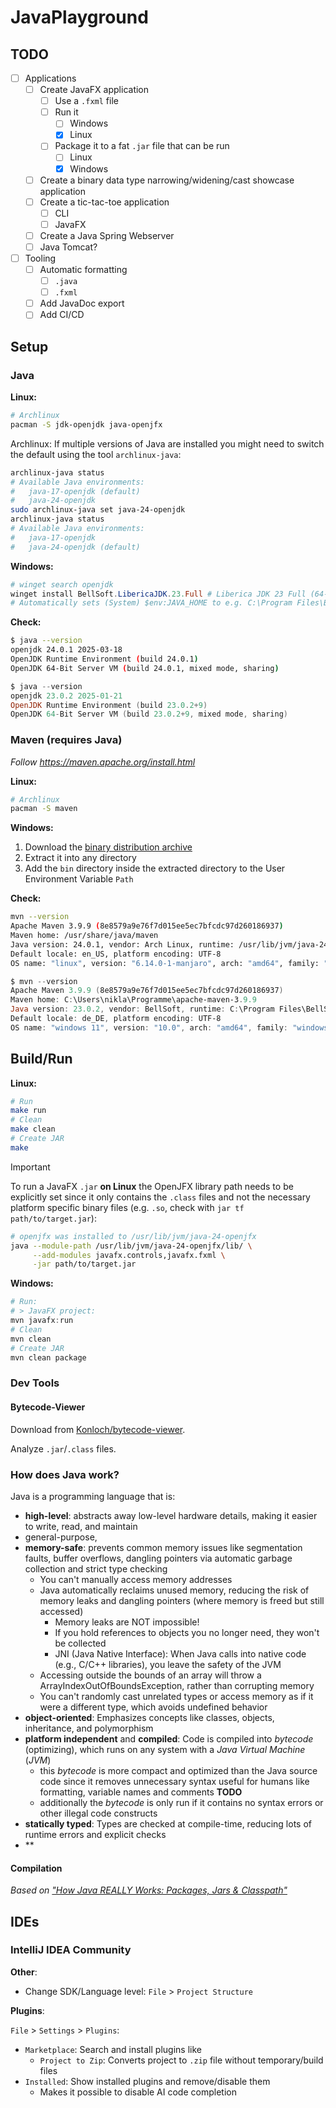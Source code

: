 # JavaPlayground

## TODO

- [ ] Applications
  - [ ] Create JavaFX application
    - [ ] Use a `.fxml` file
    - [ ] Run it
      - [ ] Windows
      - [x] Linux
    - [ ] Package it to a fat `.jar` file that can be run
      - [ ] Linux
      - [x] Windows
  - [ ] Create a binary data type narrowing/widening/cast showcase application
  - [ ] Create a tic-tac-toe application
    - [ ] CLI
    - [ ] JavaFX
  - [ ] Create a Java Spring Webserver
  - [ ] Java Tomcat?
- [ ] Tooling
  - [ ] Automatic formatting
    - [ ] `.java`
    - [ ] `.fxml`
  - [ ] Add JavaDoc export
  - [ ] Add CI/CD

## Setup

### Java

**Linux:**

```sh
# Archlinux
pacman -S jdk-openjdk java-openjfx
```

Archlinux: If multiple versions of Java are installed you might need to switch the default using the tool `archlinux-java`:

```sh
archlinux-java status
# Available Java environments:
#   java-17-openjdk (default)
#   java-24-openjdk
sudo archlinux-java set java-24-openjdk
archlinux-java status
# Available Java environments:
#   java-17-openjdk
#   java-24-openjdk (default)
```

**Windows:**

```powershell
# winget search openjdk
winget install BellSoft.LibericaJDK.23.Full # Liberica JDK 23 Full (64-bit)
# Automatically sets (System) $env:JAVA_HOME to e.g. C:\Program Files\BellSoft\LibericaJDK-23-Full\
```

**Check:**

```sh
$ java --version
openjdk 24.0.1 2025-03-18
OpenJDK Runtime Environment (build 24.0.1)
OpenJDK 64-Bit Server VM (build 24.0.1, mixed mode, sharing)
```

```powershell
$ java --version
openjdk 23.0.2 2025-01-21
OpenJDK Runtime Environment (build 23.0.2+9)
OpenJDK 64-Bit Server VM (build 23.0.2+9, mixed mode, sharing)
```

### Maven (requires Java)

*Follow https://maven.apache.org/install.html*

**Linux:**

```sh
# Archlinux
pacman -S maven
```

**Windows:**

1. Download the [binary distribution archive](https://maven.apache.org/download.cgi)
2. Extract it into any directory
3. Add the `bin` directory inside the extracted directory to the User Environment Variable `Path`

**Check:**

```sh
mvn --version
Apache Maven 3.9.9 (8e8579a9e76f7d015ee5ec7bfcdc97d260186937)
Maven home: /usr/share/java/maven
Java version: 24.0.1, vendor: Arch Linux, runtime: /usr/lib/jvm/java-24-openjdk
Default locale: en_US, platform encoding: UTF-8
OS name: "linux", version: "6.14.0-1-manjaro", arch: "amd64", family: "unix"
```

```powershell
$ mvn --version
Apache Maven 3.9.9 (8e8579a9e76f7d015ee5ec7bfcdc97d260186937)
Maven home: C:\Users\nikla\Programme\apache-maven-3.9.9
Java version: 23.0.2, vendor: BellSoft, runtime: C:\Program Files\BellSoft\LibericaJDK-23-Full
Default locale: de_DE, platform encoding: UTF-8
OS name: "windows 11", version: "10.0", arch: "amd64", family: "windows"
```

## Build/Run

**Linux:**

```sh
# Run
make run
# Clean
make clean
# Create JAR
make
```

> [!IMPORTANT]
> To run a JavaFX `.jar` **on Linux** the OpenJFX library path needs to be explicitly set since it only contains the `.class` files and not the necessary platform specific binary files (e.g. `.so`, check with `jar tf path/to/target.jar`):
>
> ```sh
> # openjfx was installed to /usr/lib/jvm/java-24-openjfx
> java --module-path /usr/lib/jvm/java-24-openjfx/lib/ \
>      --add-modules javafx.controls,javafx.fxml \
>      -jar path/to/target.jar
> ```

**Windows:**

```powershell
# Run:
# > JavaFX project:
mvn javafx:run
# Clean
mvn clean
# Create JAR
mvn clean package
```

### Dev Tools

#### Bytecode-Viewer

Download from [Konloch/bytecode-viewer](https://github.com/Konloch/bytecode-viewer/releases).

Analyze `.jar`/`.class` files.

### How does Java work?

Java is a programming language that is:

- **high-level**: abstracts away low-level hardware details, making it easier to write, read, and maintain
- general-purpose,
- **memory-safe**: prevents common memory issues like segmentation faults, buffer overflows, dangling pointers via automatic garbage collection and strict type checking
  - You can't manually access memory addresses
  - Java automatically reclaims unused memory, reducing the risk of memory leaks and dangling pointers (where memory is freed but still accessed)
    - Memory leaks are NOT impossible!
    - If you hold references to objects you no longer need, they won't be collected
    - JNI (Java Native Interface): When Java calls into native code (e.g., C/C++ libraries), you leave the safety of the JVM
  - Accessing outside the bounds of an array will throw a ArrayIndexOutOfBoundsException, rather than corrupting memory
  - You can't randomly cast unrelated types or access memory as if it were a different type, which avoids undefined behavior
- **object-oriented**: Emphasizes concepts like classes, objects, inheritance, and polymorphism
- **platform independent** and **compiled**: Code is compiled into *bytecode* (optimizing), which runs on any system with a *Java Virtual Machine* (*JVM*)
  - this *bytecode* is more compact and optimized than the Java source code since it removes unnecessary syntax useful for humans like formatting, variable names and comments **TODO**
  - additionally the *bytecode* is only run if it contains no syntax errors or other illegal code constructs
- **statically typed**: Types are checked at compile-time, reducing lots of runtime errors and explicit checks
- **


#### Compilation







*Based on ["How Java REALLY Works: Packages, Jars & Classpath"](https://www.youtube.com/watch?v=zJPFwGs4q9o)*

## IDEs

### IntelliJ IDEA Community

**Other**:

- Change SDK/Language level: `File` > `Project Structure`

**Plugins**:

`File` > `Settings` >  `Plugins`:

- `Marketplace`: Search and install plugins like
  - `Project to Zip`: Converts project to `.zip` file without temporary/build files
- `Installed`: Show installed plugins and remove/disable them
  - Makes it possible to disable AI code completion